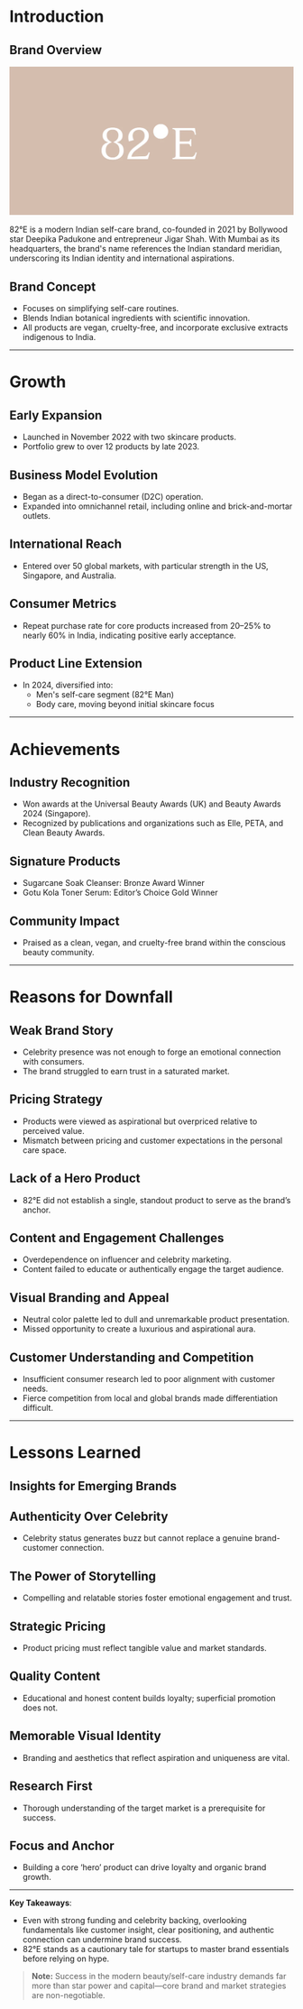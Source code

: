 # Introduction

## Brand Overview

![82°E logo](./thumbnails/2025_August_1.jpg "82°E Logo")

82°E is a modern Indian self-care brand, co-founded in 2021 by Bollywood star Deepika Padukone and entrepreneur Jigar Shah. With Mumbai as its headquarters, the brand's name references the Indian standard meridian, underscoring its Indian identity and international aspirations.

## Brand Concept
- Focuses on simplifying self-care routines.
- Blends Indian botanical ingredients with scientific innovation.
- All products are vegan, cruelty-free, and incorporate exclusive extracts indigenous to India.

---

# Growth

## Early Expansion
- Launched in November 2022 with two skincare products.
- Portfolio grew to over 12 products by late 2023.

## Business Model Evolution
- Began as a direct-to-consumer (D2C) operation.
- Expanded into omnichannel retail, including online and brick-and-mortar outlets.

## International Reach
- Entered over 50 global markets, with particular strength in the US, Singapore, and Australia.

## Consumer Metrics
- Repeat purchase rate for core products increased from 20–25% to nearly 60% in India, indicating positive early acceptance.

## Product Line Extension
- In 2024, diversified into:
  - Men's self-care segment (82°E Man)
  - Body care, moving beyond initial skincare focus

---

# Achievements

## Industry Recognition
- Won awards at the Universal Beauty Awards (UK) and Beauty Awards 2024 (Singapore).
- Recognized by publications and organizations such as Elle, PETA, and Clean Beauty Awards.

## Signature Products
- Sugarcane Soak Cleanser: Bronze Award Winner
- Gotu Kola Toner Serum: Editor’s Choice Gold Winner

## Community Impact
- Praised as a clean, vegan, and cruelty-free brand within the conscious beauty community.

---

# Reasons for Downfall

## Weak Brand Story
- Celebrity presence was not enough to forge an emotional connection with consumers.
- The brand struggled to earn trust in a saturated market.

## Pricing Strategy
- Products were viewed as aspirational but overpriced relative to perceived value.
- Mismatch between pricing and customer expectations in the personal care space.

## Lack of a Hero Product
- 82°E did not establish a single, standout product to serve as the brand’s anchor.

## Content and Engagement Challenges
- Overdependence on influencer and celebrity marketing.
- Content failed to educate or authentically engage the target audience.

## Visual Branding and Appeal
- Neutral color palette led to dull and unremarkable product presentation.
- Missed opportunity to create a luxurious and aspirational aura.

## Customer Understanding and Competition
- Insufficient consumer research led to poor alignment with customer needs.
- Fierce competition from local and global brands made differentiation difficult.

---

# Lessons Learned

## Insights for Emerging Brands

## Authenticity Over Celebrity
- Celebrity status generates buzz but cannot replace a genuine brand-customer connection.

## The Power of Storytelling
- Compelling and relatable stories foster emotional engagement and trust.

## Strategic Pricing
- Product pricing must reflect tangible value and market standards.

## Quality Content
- Educational and honest content builds loyalty; superficial promotion does not.

## Memorable Visual Identity
- Branding and aesthetics that reflect aspiration and uniqueness are vital.

## Research First
- Thorough understanding of the target market is a prerequisite for success.

## Focus and Anchor
- Building a core ‘hero’ product can drive loyalty and organic brand growth.

---

**Key Takeaways**:
- Even with strong funding and celebrity backing, overlooking fundamentals like customer insight, clear positioning, and authentic connection can undermine brand success.
- 82°E stands as a cautionary tale for startups to master brand essentials before relying on hype.

> **Note:** Success in the modern beauty/self-care industry demands far more than star power and capital—core brand and market strategies are non-negotiable.



